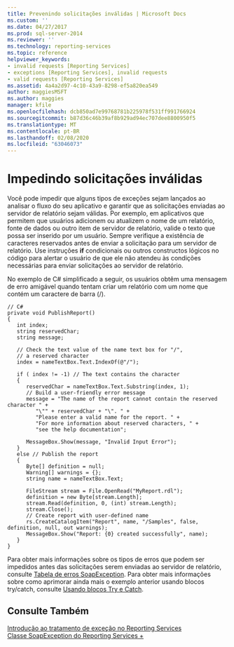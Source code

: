 ```yaml
---
title: Prevenindo solicitações inválidas | Microsoft Docs
ms.custom: ''
ms.date: 04/27/2017
ms.prod: sql-server-2014
ms.reviewer: ''
ms.technology: reporting-services
ms.topic: reference
helpviewer_keywords:
- invalid requests [Reporting Services]
- exceptions [Reporting Services], invalid requests
- valid requests [Reporting Services]
ms.assetid: 4a4a2d97-4c10-43a9-8298-ef5a820ea549
author: maggiesMSFT
ms.author: maggies
manager: kfile
ms.openlocfilehash: dcb850ad7e99768781b225978f531ff991766924
ms.sourcegitcommit: b87d36c46b39af8b929ad94ec707dee8800950f5
ms.translationtype: MT
ms.contentlocale: pt-BR
ms.lasthandoff: 02/08/2020
ms.locfileid: "63046073"
---
```

# <a name="preventing-invalid-requests"></a>Impedindo solicitações inválidas
  Você pode impedir que alguns tipos de exceções sejam lançados ao analisar o fluxo do seu aplicativo e garantir que as solicitações enviadas ao servidor de relatório sejam válidas. Por exemplo, em aplicativos que permitem que usuários adicionem ou atualizem o nome de um relatório, fonte de dados ou outro item de servidor de relatório, valide o texto que possa ser inserido por um usuário. Sempre verifique a existência de caracteres reservados antes de enviar a solicitação para um servidor de relatório. Use instruções **if** condicionais ou outros constructos lógicos no código para alertar o usuário de que ele não atendeu às condições necessárias para enviar solicitações ao servidor de relatório.  
  
 No exemplo de C# simplificado a seguir, os usuários obtêm uma mensagem de erro amigável quando tentam criar um relatório com um nome que contém um caractere de barra (/).  
  
```  
// C#  
private void PublishReport()  
{  
   int index;  
   string reservedChar;  
   string message;  
  
   // Check the text value of the name text box for "/",  
   // a reserved character  
   index = nameTextBox.Text.IndexOf(@"/");  
  
   if ( index != -1) // The text contains the character  
   {  
      reservedChar = nameTextBox.Text.Substring(index, 1);  
      // Build a user-friendly error message  
      message = "The name of the report cannot contain the reserved character " +  
         "\"" + reservedChar + "\". " +  
         "Please enter a valid name for the report. " +  
         "For more information about reserved characters, " +  
         "see the help documentation";  
  
      MessageBox.Show(message, "Invalid Input Error");  
   }  
   else // Publish the report  
   {  
      Byte[] definition = null;  
      Warning[] warnings = {};  
      string name = nameTextBox.Text;  
  
      FileStream stream = File.OpenRead("MyReport.rdl");  
      definition = new Byte[stream.Length];  
      stream.Read(definition, 0, (int) stream.Length);  
      stream.Close();  
      // Create report with user-defined name  
      rs.CreateCatalogItem("Report", name, "/Samples", false, definition, null, out warnings);  
      MessageBox.Show("Report: {0} created successfully", name);  
   }  
}  
```  
  
 Para obter mais informações sobre os tipos de erros que podem ser impedidos antes das solicitações serem enviadas ao servidor de relatório, consulte [Tabela de erros SoapException](../soapexception-class/soapexception-errors-table.md). Para obter mais informações sobre como aprimorar ainda mais o exemplo anterior usando blocos try/catch, consulte [Usando blocos Try e Catch](using-try-and-catch-blocks.md).  
  
## <a name="see-also"></a>Consulte Também  
 [Introdução ao tratamento de exceção no Reporting Services](../introducing-exception-handling-in-reporting-services.md)   
 [Classe SoapException do Reporting Services +](../soapexception-class/reporting-services-soapexception-class.md)  
  
  
